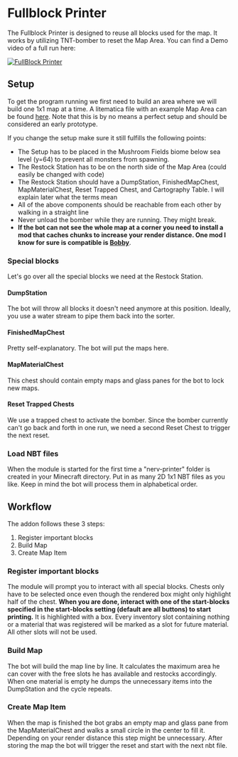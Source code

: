 
# Fullblock Printer

The Fullblock Printer is designed to reuse all blocks used for the map. It works by utilizing TNT-bomber to reset the Map Area. You can find a Demo video of a full run here:

[![FullBlock Printer](https://img.youtube.com/vi/fY756i6OUpQ/0.jpg)](https://www.youtube.com/watch?v=fY756i6OUpQ)
## Setup
To get the program running we first need to build an area where we will build one 1x1 map at a time. A litematica file with an example Map Area can be found [here](FullblockPrinter.litematic). Note that this is by no means a perfect setup and should be considered an early prototype.

If you change the setup make sure it still fulfills the following points:
- The Setup has to be placed in the Mushroom Fields biome below sea level (y=64) to prevent all monsters from spawning.
- The Restock Station has to be on the north side of the Map Area (could easily be changed with code)
- The Restock Station should have a DumpStation, FinishedMapChest, MapMaterialChest, Reset Trapped Chest, and Cartography Table. I will explain later what the terms mean
- All of the above components should be reachable from each other by walking in a straight line
- Never unload the bomber while they are running. They might break.
- **If the bot can not see the whole map at a corner you need to install a mod that caches chunks to increase your render distance. One mod I know for sure is compatible is [Bobby](https://www.curseforge.com/minecraft/mc-mods/bobby)**.


### Special blocks
Let's go over all the special blocks we need at the Restock Station.

#### DumpStation
The bot will throw all blocks it doesn't need anymore at this position. Ideally, you use a water stream to pipe them back into the sorter.

#### FinishedMapChest
Pretty self-explanatory. The bot will put the maps here.

#### MapMaterialChest
This chest should contain empty maps and glass panes for the bot to lock new maps.

#### Reset Trapped Chests
We use a trapped chest to activate the bomber. Since the bomber currently can't go back and forth in one run, we need a second Reset Chest to trigger the next reset.

### Load NBT files
When the module is started for the first time a "nerv-printer" folder is created in your Minecraft directory. Put in as many 2D 1x1 NBT files as you like. Keep in mind the bot will process them in alphabetical order.
## Workflow
The addon follows these 3 steps:

1. Register important blocks
2. Build Map
3. Create Map Item


### Register important blocks
The module will prompt you to interact with all special blocks. Chests only have to be selected once even though the rendered box might only highlight half of the chest. **When you are done, interact with one of the start-blocks specified in the start-blocks setting (default are all buttons) to start printing.** It is highlighted with a box. Every inventory slot containing nothing or a material that was registered will be marked as a slot for future material. All other slots will not be used.

### Build Map
The bot will build the map line by line. It calculates the maximum area he can cover with the free slots he has available and restocks accordingly. When one material is empty he dumps the unnecessary items into the DumpStation and the cycle repeats.

### Create Map Item
When the map is finished the bot grabs an empty map and glass pane from the MapMaterialChest and walks a small circle in the center to fill it. Depending on your render distance this step might be unnecessary. After storing the map the bot will trigger the reset and start with the next nbt file.
